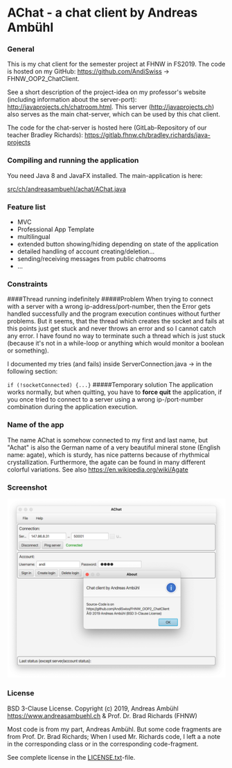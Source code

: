 # AChat - a chat client by Andreas Ambühl
### General
This is my chat client for the semester project at FHNW in FS2019. The code is hosted on my GitHub: 
https://github.com/AndiSwiss -> FHNW_OOP2_ChatClient.

See a short description of the project-idea on my professor's website (including information about the server-port):
http://javaprojects.ch/chatroom.html. This server (http://javaprojects.ch) also serves as the main chat-server,
which can be used by this chat client.

The code for the chat-server is hosted here (GitLab-Repository of our teacher Bradley Richards):
https://gitlab.fhnw.ch/bradley.richards/java-projects

### Compiling and running the application
You need Java 8 and JavaFX installed.
The main-application is here:

[src/ch/andreasambuehl/achat/AChat.java](src/ch/andreasambuehl/achat/AChat.java)

### Feature list
- MVC
- Professional App Template
- multilingual
- extended button showing/hiding depending on state of the application
- detailed handling of account creating/deletion...
- sending/receiving messages from public chatrooms
- ...

### Constraints
####Thread running indefinitely
#####Problem
When trying to connect with a server with a wrong ip-address/port-number, then the
Error gets handled successfully and the program execution continues without further problems. But it seems, that
the thread which creates the socket and fails at this points just get stuck and never throws an error and so I cannot
catch any error. I have found no way to terminate such a thread which is just stuck (because it's not in a while-loop
or anything which would monitor a boolean or something). 

I documented my tries (and fails) inside ServerConnection.java -> in the following section:

`if (!socketConnected) {...}`
#####Temporary solution
The application works normally, but when quitting, you have to **force quit** the application, if you once tried to 
connect to a server using a wrong ip-/port-number combination during the application execution.

### Name of the app
The name AChat is somehow connected to my first and last name, but "Achat" is also the German name 
of a very beautiful mineral stone (English name: agate), which is sturdy, has nice patterns because of 
rhythmical crystallization. Furthermore, the agate can be found in many different colorful variations.
See also https://en.wikipedia.org/wiki/Agate

### Screenshot
![Screenshot](doc/AChat.png "Screenshot")

### License
BSD 3-Clause License. Copyright (c) 2019, Andreas Ambühl https://www.andreasambuehl.ch & Prof. Dr. Brad Richards (FHNW)

Most code is from my part, Andreas Ambühl. But some code fragments are from
Prof. Dr. Brad Richards; When I used Mr. Richards code, I left a a note in the
corresponding class or in the corresponding code-fragment.

See complete license in the [LICENSE.txt](LICENSE.txt)-file.
